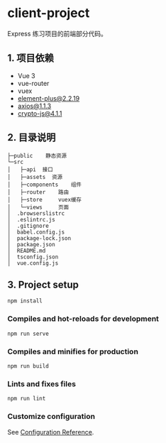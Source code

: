 # client-project

Express 练习项目的前端部分代码。

## 1. 项目依赖

- Vue 3
- vue-router
- vuex
- element-plus@2.2.19
- axios@1.1.3
- crypto-js@4.1.1



## 2. 目录说明

```
├─public	静态资源 
└─src
│   ├─api  接口
│   ├─assets  资源
│   ├─components	组件
│   ├─router	路由
│   ├─store		vuex缓存
│   └─views		页面
│  .browserslistrc
│  .eslintrc.js
│  .gitignore
│  babel.config.js
│  package-lock.json
│  package.json
│  README.md
│  tsconfig.json
│  vue.config.js
```



## 3. Project setup

```
npm install
```

### Compiles and hot-reloads for development

```
npm run serve
```

### Compiles and minifies for production

```
npm run build
```

### Lints and fixes files

```
npm run lint
```

### Customize configuration

See [Configuration Reference](https://cli.vuejs.org/config/).
